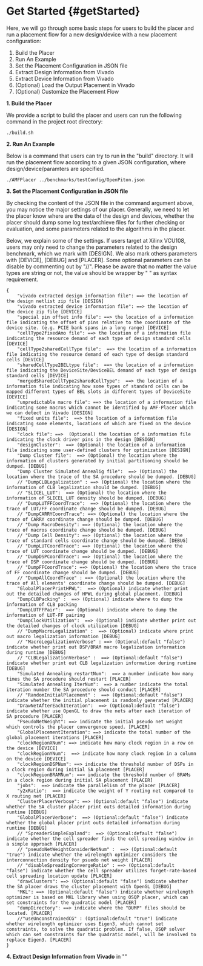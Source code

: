 # Get Started {#getStarted}

Here, we will go through some basic steps for users to build the placer and run a placement flow for a new design/device with a new placement configuration:
1. Build the Placer
2. Run An Example
3. Set the Placement Configuration in JSON file
4. Extract Design Information from Vivado
5. Extract Device Information from Vivado
6. (Optional) Load the Output Placement in Vivado
7. (Optional) Customize the Placement Flow

**1. Build the Placer**

We provide a script to build the placer and users can run the following command in the project root directory:

```
./build.sh
```

**2. Run An Example**

Below is a command that users can try to run in the "build" directory. It will run the placement flow according to a given JSON configuration, where design/device/paramters are specified.

```
./AMFPlacer ../benchmarks/testConfig/OpenPiton.json
```

**3. Set the Placement Configuration in JSON file**

By checking the content of the JSON file in the command argument above, you may notice the major settings of our placer. 
Generally, we need to let the placer know where are the data of the design and devices, whether the placer should dump some log text/archieve files for further checking or evaluation, and some parameters related to the algorithms in the placer.

Below, we explain some of the settings. If users target at Xilinx VCU108, users may only need to change the parameters related to the design benchmark, which we mark with \[DESIGN\]. We also mark others parameters with \[DEVICE\], \[DEBUG\] and \[PLACER\]. Some optional parameters can be disable by commenting out by "//". Please be aware that no matter the value types are string or not, the value should be wrapper by " " as syntax requirement.
```
{
    "vivado extracted design information file": ==> the location of the design netlist zip file [DESIGN]
    "vivado extracted device information file": ==> the location of the device zip file [DEVICE]
    "special pin offset info file": ==> the location of a information file indicating the offset of pins relative to the coordinate of the device site. (e.g. PCIE bank spans in a long range) [DEVICE]
    "cellType2fixedAmo file": ==> the location of a information file indicating the resource demand of each type of design standard cells [DEVICE]
    "cellType2sharedCellType file":  ==> the location of a information file indicating the resource demand of each type of design standard cells [DEVICE]
    "sharedCellType2BELtype file":  ==> the location of a information file indicating the DeviceSite/DeviceBEL demand of each type of design standard cells [DEVICE]
    "mergedSharedCellType2sharedCellType":  ==> the location of a information file indicating how some types of standard cells can be mapped different types of BEL slots in different types of DeviceSite [DEVICE]
    "unpredictable macro file": ==> the location of a information file indicating some macros which cannot be identified by AMF-Placer which we can detect in Vivado [DESIGN]
    "fixed units file":  ==> the location of a information file indicating some elements, locations of which are fixed on the device [DESIGN]
    "clock file": ==>  (Optional) the location of a information file indicating the clock driver pins in the design [DESIGN]
    "designCluster":  ==> (Optional) the location of a information file indicating some user-defined clusters for optimization [DESIGN]
    "Dump Cluster file":  ==> (Optional) the location where the information of clusters generated by initial partitioning should be dumped. [DEBUG]
    "Dump Cluster Simulated Annealig file":  ==> (Optional) the location where the trace of the SA procedure should be dumped. [DEBUG]
    // "DumpCLBLegalization" : ==> (Optional) the location where the information of CLB legalization should be dumped. [DEBUG]
    // "SLICEL_LUT":  ==> (Optional) the location where the information of SLICEL_LUT density should be dumped. [DEBUG]
    // "DumpLUTFFCoordTrace":  ==> (Optional) the location where the trace of LUT/FF coordinate change should be dumped. [DEBUG]
    // "DumpCARRYCoordTrace": ==> (Optional) the location where the trace of CARRY coordinate change should be dumped. [DEBUG]
    // "Dump MacroDensity": ==> (Optional) the location where the trace of macros coordinate change should be dumped. [DEBUG]
    // "Dump Cell Density": ==> (Optional) the location where the trace of standard cells coordinate change should be dumped. [DEBUG]
    // "DumpLUTCoordTrace": ==> (Optional) the location where the trace of LUT coordinate change should be dumped. [DEBUG]
    // "DumpDSPCoordTrace": ==> (Optional) the location where the trace of DSP coordinate change should be dumped. [DEBUG]
    // "DumpFFCoordTrace": ==> (Optional) the location where the trace of FF coordinate change should be dumped. [DEBUG]
    // "DumpAllCoordTrace" : ==> (Optional) the location where the trace of All elements' coordinate change should be dumped. [DEBUG]
    "GlobalPlacerPrintHPWL":  ==> (Optional) indicate whether print out the detailed changes of HPWL during global placement. [DEBUG]
    "DumpCLBPacking" :  ==> (Optional) indicate where to dump the information of CLB packing
    "DumpLUTFFPair":  ==> (Optional) indicate where to dump the information of LUT-FF pairing
    "DumpClockUtilization":  ==> (Optional) indicate whether print out the detailed changes of clock utilization [DEBUG]
    // "DumpMacroLegalization" :  ==> (Optional) indicate where print out macro legalization information [DEBUG]
    // "MacroLegalizationVerbose" : ==> (Optional:default "false") indicate whether print out DSP/BRAM macro legalization information during runtime [DEBUG]
    // "CLBLegalizationVerbose" :  ==> (Optional:default "false") indicate whether print out CLB legalization information during runtime [DEBUG]
    "Simulated Annealing restartNum":  ==> a number indicate how many times the SA procedure should restart [PLACER]
    "Simulated Annealing IterNum":  ==> a number indicate the total iteration number the SA procedure should conduct [PLACER]
    // "RandomInitialPlacement" :  ==> (Optional:default "false") indicate whether the initial placement is randomly generated [PLACER]
    "DrawNetAfterEachIteration":  ==> (Optional:default "false") indicate whether use OpenGL to draw the nets after each iteration of SA procedure [PLACER]
    "PseudoNetWeight": ==> indicate the initial pseudo net weight which controls the placer convergence speed. [PLACER]
    "GlobalPlacementIteration": ==> indicate the total number of the global placement iterations [PLACER]
    "clockRegionXNum": ==> indicate how many clock region in a row on the device [DEVICE]
    "clockRegionYNum":  ==> indicate how many clock region in a column on the device [DEVICE]
    "clockRegionDSPNum": ==> indicate the threshold number of DSPs in a clock region during initial SA placement [PLACER]
    "clockRegionBRAMNum": ==> indicate the threshold number of BRAMs in a clock region during initial SA placement [PLACER]
    "jobs":  ==> indicate the parallelism of the placer [PLACER]
    "y2xRatio":  ==> indicate the weight of Y routing net compared to X routing net [PLACER]
    "ClusterPlacerVerbose": ==> (Optional:default "false") indicate whether the SA cluster placer print outs detailed information during runtime [DEBUG]
    "GlobalPlacerVerbose":  ==> (Optional:default "false") indicate whether the global placer print outs detailed information during runtime [DEBUG]
    // "SpreaderSimpleExpland":  ==> (Optional:default "false") indicate whether the cell spreader finds the cell spreading window in a simple approach [PLACER]
    // "pseudoNetWeightConsiderNetNum" :  ==> (Optional:default "true") indicate whether the wirelength optimizer considers the interconnection density for psuedo net weight [PLACER]
    // "disableSpreadingConvergeRatio" : ==> (Optional:default "false") indicate whether the cell spreader utilizes forget-rate-based cell spreading location update [PLACER]
    "drawClusters": ==> (Optional:default "false") indicate whether the SA placer draws the cluster placement with OpenGL [DEBUG]
    "MKL": ==> (Optional:default "false") indicate whether wirelength optimizer is based on MKL library when using OSQP placer, which can set constraints for the quadratic model [PLACER]
    "dumpDirectory": ==> indicate where the "DUMP" files should be located. [PLACER]
    //"useUnconstrainedCG" : (Optional:default "true") indicate whether wirelength optimizer uses Eigen3, which cannot set constraints, to solve the quadratic problem. If false, OSQP solver which can set constraints for the quadratic model, will be involved to replace Eigen3. [PLACER]
}
```


**4. Extract Design Information from Vivado**
in ""